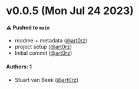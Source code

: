 # v0.0.5 (Mon Jul 24 2023)

#### ⚠️ Pushed to `main`

- readme + metadata ([@art0rz](https://github.com/art0rz))
- project setup ([@art0rz](https://github.com/art0rz))
- Initial commit ([@art0rz](https://github.com/art0rz))

#### Authors: 1

- Stuart van Beek ([@art0rz](https://github.com/art0rz))
